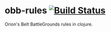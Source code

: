 # obb-rules  [![Build Status](https://travis-ci.org/orionsbelt-battlegrounds/obb-rules.svg)](https://travis-ci.org/orionsbelt-battlegrounds/obb-rules)

Orion's Belt BattleGrounds rules in clojure.

